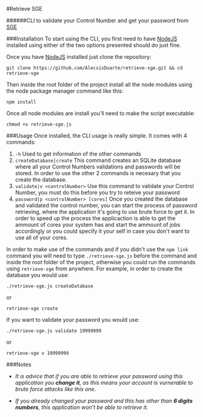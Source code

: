 #Retrieve SGE

######CLI to validate your Control Number and get your password from [SGE](https://sge.mexicali.tecnm.mx/login)


###Installation
To start using the CLI, you first need to have [NodeJS](https://nodejs.org/) installed using either of the two options presented should do just fine.

Once you have [NodeJS](https://nodejs.org/) installed just clone the repository:
```
git clone https://github.com/AlecsisDuarte/retrieve-sge.git && cd retrieve-sge
```

Then inside the root folder of the project install all the node modules using the node package manager command like this:
```
npm install
```
Once all node modules are install you'll need to make the script executable:
```
chmod +x retrieve-sge.js
```
<!--
After all that you will be able to use the CLI but if you want to get rid of the need of always going to the root of the project to run it's commands, you can use the next command to make the executable global:
```
npm link
``` -->


###Usage
Once installed, the CLI usage is really simple.
It comes with 4 commands:
1. `-h`
   Used to get information of the other commands
2. `createDatabase|create`
   This command creates an SQLite database where all your Control Numbers validations and passwords will be stored. 
   In order to use the other 2 commands is necesary that you create the database.
3. `validate|v <controlNumber>` 
   Use this command to validate your Control Number, you must do this before you try to reteive your password
4. `password|p <controlNumber> [cores]`
   Once you created the database and validated the control number, you can start the process of password retrieving, where the application it's going to use brute force to get it.
   In order to speed up the process the applicaction is able to get the ammount of cores your system has and start the ammount of jobs accordingly or you could specify it your self in case you don't want to use all of your cores.


In order to make use of the commands and if you didn't use the `npm link` command you will need to type `./retrieve-sge.js` before the command and inside the root folder of the project, otherwise you could run the commands using `retrieve-sge` from anywhere.
For example, in order to create the database you would use:
```
./retrieve-sge.js createDatabase
```
or
```
retrieve-sge create
```

If you want to validate your password you would use:
```
./retrieve-sge.js validate 19999999
```
or
```
retrieve-sge v 19999999
```

###Notes
* *It is advice that if you are able to retrieve your password using this application you **change it**, as this means your account is vurnerable to brute force attacks like this one.*

* *If you already changed your password and this has other than **6 digits numbers**, this application won't be able to retrieve it.*
